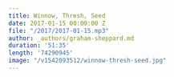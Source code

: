 ```yaml
---
title: Winnow, Thresh, Seed
date: 2017-01-15 00:00:00 Z
file: "/2017/2017-01-15.mp3"
author: _authors/graham-sheppard.md
duration: '51:35'
length: '74290945'
image: "/v1542093512/winnow-thresh-seed.jpg"
---
```

